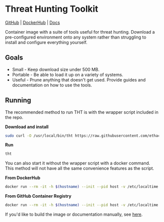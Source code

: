 # Threat Hunting Toolkit

[GitHub](https://github.com/ethack/tht) | [DockerHub](https://hub.docker.com/r/ethack/tht) | [Docs](https://ethack.github.io/tht/)

Container image with a suite of tools useful for threat hunting. Download a pre-configured environment onto any system rather than struggling to install and configure everything yourself.

## Goals
- Small - Keep download size under 500 MB.
- Portable - Be able to load it up on a variety of systems.
- Useful - Prune anything that doesn't get used. Provide guides and documentation on how to use the tools.

## Running

The recommended method to run THT is with the wrapper script included in the repo.

**Download and install**
```bash
sudo curl -O /usr/local/bin/tht https://raw.githubusercontent.com/ethack/tht/main/tht && sudo chmod +x /usr/local/bin/tht
```

**Run**
```bash
tht
```

You can also start it without the wrapper script with a docker command. This method will not have all the same convenience features as the script.

**From DockerHub**
```bash
docker run --rm -it -h $(hostname) --init --pid host -v /etc/localtime:/etc/localtime -v /:/host -w "/host/$(pwd)" ethack/tht
```

**From GitHub Container Registry**
```bash
docker run --rm -it -h $(hostname) --init --pid host -v /etc/localtime:/etc/localtime -v /:/host -w "/host/$(pwd)" ghcr.io/ethack/tht
```

If you'd like to build the image or documentation manually, see [here](https://ethack.github.io/tht/development/).
